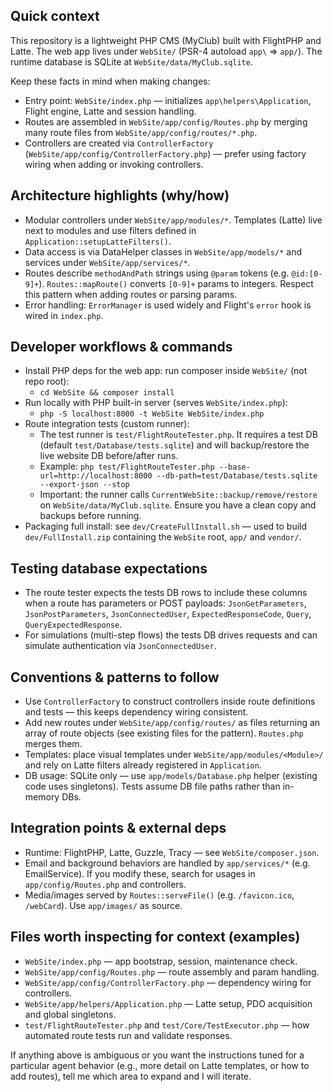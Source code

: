 ## Quick context

This repository is a lightweight PHP CMS (MyClub) built with FlightPHP and Latte. The web app lives under `WebSite/` (PSR-4 autoload `app\` => `app/`). The runtime database is SQLite at `WebSite/data/MyClub.sqlite`.

Keep these facts in mind when making changes:
- Entry point: `WebSite/index.php` — initializes `app\helpers\Application`, Flight engine, Latte and session handling.
- Routes are assembled in `WebSite/app/config/Routes.php` by merging many route files from `WebSite/app/config/routes/*.php`.
- Controllers are created via `ControllerFactory` (`WebSite/app/config/ControllerFactory.php`) — prefer using factory wiring when adding or invoking controllers.

## Architecture highlights (why/how)
- Modular controllers under `WebSite/app/modules/*`. Templates (Latte) live next to modules and use filters defined in `Application::setupLatteFilters()`.
- Data access is via DataHelper classes in `WebSite/app/models/*` and services under `WebSite/app/services/*`.
- Routes describe `methodAndPath` strings using `@param` tokens (e.g. `@id:[0-9]+`). `Routes::mapRoute()` converts `[0-9]+` params to integers. Respect this pattern when adding routes or parsing params.
- Error handling: `ErrorManager` is used widely and Flight's `error` hook is wired in `index.php`.

## Developer workflows & commands
- Install PHP deps for the web app: run composer inside `WebSite/` (not repo root):
  - `cd WebSite && composer install`
- Run locally with PHP built-in server (serves `WebSite/index.php`):
  - `php -S localhost:8000 -t WebSite WebSite/index.php`
- Route integration tests (custom runner):
  - The test runner is `test/FlightRouteTester.php`. It requires a test DB (default `test/Database/tests.sqlite`) and will backup/restore the live website DB before/after runs.
  - Example: `php test/FlightRouteTester.php --base-url=http://localhost:8000 --db-path=test/Database/tests.sqlite --export-json --stop`
  - Important: the runner calls `CurrentWebSite::backup/remove/restore` on `WebSite/data/MyClub.sqlite`. Ensure you have a clean copy and backups before running.
- Packaging full install: see `dev/CreateFullInstall.sh` — used to build `dev/FullInstall.zip` containing the `WebSite` root, `app/` and `vendor/`.

## Testing database expectations
- The route tester expects the tests DB rows to include these columns when a route has parameters or POST payloads: `JsonGetParameters`, `JsonPostParameters`, `JsonConnectedUser`, `ExpectedResponseCode`, `Query`, `QueryExpectedResponse`.
- For simulations (multi-step flows) the tests DB drives requests and can simulate authentication via `JsonConnectedUser`.

## Conventions & patterns to follow
- Use `ControllerFactory` to construct controllers inside route definitions and tests — this keeps dependency wiring consistent.
- Add new routes under `WebSite/app/config/routes/` as files returning an array of route objects (see existing files for the pattern). `Routes.php` merges them.
- Templates: place visual templates under `WebSite/app/modules/<Module>/` and rely on Latte filters already registered in `Application`.
- DB usage: SQLite only — use `app/models/Database.php` helper (existing code uses singletons). Tests assume DB file paths rather than in-memory DBs.

## Integration points & external deps
- Runtime: FlightPHP, Latte, Guzzle, Tracy — see `WebSite/composer.json`.
- Email and background behaviors are handled by `app/services/*` (e.g. EmailService). If you modify these, search for usages in `app/config/Routes.php` and controllers.
- Media/images served by `Routes::serveFile()` (e.g. `/favicon.ico`, `/webCard`). Use `app/images/` as source.

## Files worth inspecting for context (examples)
- `WebSite/index.php` — app bootstrap, session, maintenance check.
- `WebSite/app/config/Routes.php` — route assembly and param handling.
- `WebSite/app/config/ControllerFactory.php` — dependency wiring for controllers.
- `WebSite/app/helpers/Application.php` — Latte setup, PDO acquisition and global singletons.
- `test/FlightRouteTester.php` and `test/Core/TestExecutor.php` — how automated route tests run and validate responses.

If anything above is ambiguous or you want the instructions tuned for a particular agent behavior (e.g., more detail on Latte templates, or how to add routes), tell me which area to expand and I will iterate.
